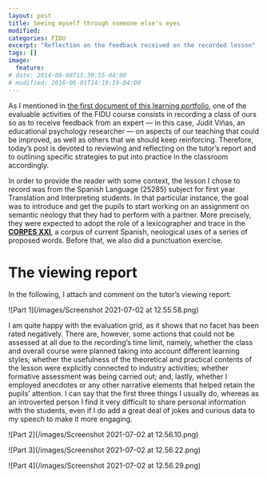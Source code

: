 ```yaml
---
layout: post
title: Seeing myself through someone else's eyes
modified:
categories: FIDU
excerpt: "Reflection on the feedback received on the recorded lesson"
tags: []
image:
  feature:
# date: 2014-08-08T15:39:55-04:00
# modified: 2016-06-01T14:19:19-04:00
---
```


As I mentioned in <a href="https://immalopez.github.io/fidu/teaching-career-and-philosophy/" target="_blank">the first document of this learning portfolio</a>, one of the evaluable activities of the FIDU course consists in recording a class of ours so as to receive feedback from an expert — in this case, Judit Viñas, an educational psychology researcher — on aspects of our teaching that could be improved, as well as others that we should keep reinforcing. Therefore, today’s post is devoted to reviewing and reflecting on the tutor’s report and to outlining specific strategies to put into practice in the classroom accordingly.

In order to provide the reader with some context, the lesson I chose to record was from the Spanish Language (25285) subject for first year Translation and Interpreting students. In that particular instance, the goal was to introduce and get the pupils to start working on an assignment on semantic neology that they had to perform with a partner. More precisely, they were expected to adopt the role of a lexicographer and trace in the <a href="https://www.rae.es/banco-de-datos/corpes-xxi" target="_blank">**CORPES XXI**</a>, a corpus of current Spanish, neological uses of a series of proposed words. Before that, we also did a punctuation exercise.

# The viewing report

In the following, I attach and comment on the tutor’s viewing report: 

![Part 1](/images/Screenshot 2021-07-02 at 12.55.58.png)

I am quite happy with the evaluation grid, as it shows that no facet has been rated negatively. There are, however, some actions that could not be assessed at all due to the recording’s time limit, namely, whether the class and overall course were planned taking into account different learning styles; whether the usefulness of the theoretical and practical contents of the lesson were explicitly connected to industry activities; whether formative assessment was being carried out; and, lastly, whether I employed anecdotes or any other narrative elements that helped retain the pupils’ attention. I can say that the first three things I usually do, whereas as an introverted person I find it very difficult to share personal information with the students, even if I do add a great deal of jokes and curious data to my speech to make it more engaging.

![Part 2](/images/Screenshot 2021-07-02 at 12.56.10.png)

![Part 3](/images/Screenshot 2021-07-02 at 12.56.22.png)

![Part 4](/images/Screenshot 2021-07-02 at 12.56.29.png)
